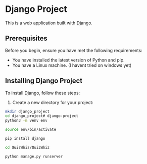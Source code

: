 # Django Project

This is a web application built with Django.

## Prerequisites

Before you begin, ensure you have met the following requirements:

* You have installed the latest version of Python and pip.
* You have a Linux machine. (I havent tried on windows yet)

## Installing Django Project

To install Django, follow these steps:

1. Create a new directory for your project:

```bash
mkdir django_project
cd django_project# django-project
python3 -m venv env

source env/bin/activate

pip install django

cd QuizWhiz/QuizWhiz

python manage.py runserver